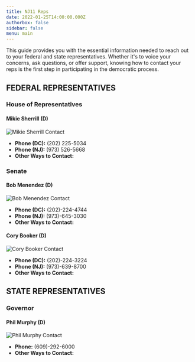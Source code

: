 ```yaml
---
title: NJ11 Reps
date: 2022-01-25T14:00:00.000Z
authorbox: false
sidebar: false
menu: main
---
```


This guide provides you with the essential information needed to reach out to your federal and state representatives. Whether it's to voice your concerns, ask questions, or offer support, knowing how to contact your reps is the first step in participating in the democratic process.

## FEDERAL REPRESENTATIVES

### House of Representatives

#### Mikie Sherrill (D)
![Mikie Sherrill Contact](images/sherrill.jpg)
- **Phone (DC):** (202) 225-5034
- **Phone (NJ):** (973) 526-5668
- **Other Ways to Contact:** 

### Senate

#### Bob Menendez (D)
![Bob Menendez Contact](images/menendez.jpg)
- **Phone (DC):** (202)-224-4744
- **Phone (NJ):** (973)-645-3030
- **Other Ways to Contact:** 

#### Cory Booker (D)
![Cory Booker Contact](images/booker.jpg)
- **Phone (DC):** (202)-224-3224
- **Phone (NJ):** (973)-639-8700
- **Other Ways to Contact:** 

## STATE REPRESENTATIVES

### Governor

#### Phil Murphy (D)
![Phil Murphy Contact](images/murphy.jpg)
- **Phone:** (609)-292-6000
- **Other Ways to Contact:** 

